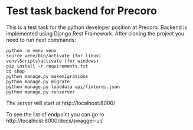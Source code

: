 # Test task backend for Precoro

This is a test task for the python developer position at Precoro.
Backend is implemented using Django Rest Framework.
After cloning the project you need to run next commands:

    python -m venv venv 
    source venv/bin/activate (for linux)
    venv\Scripts\activate (for windows)
    pip install -r requirements.txt
    cd shop
    python manage.py makemigrations
    python manage.py migrate
    python manage.py loaddata api/fixtures.json
    python manage.py runserver

The server will start at http://localhost:8000/

To see the list of endpoint you can go to http://localhost:8000/docs/swagger-ui/
